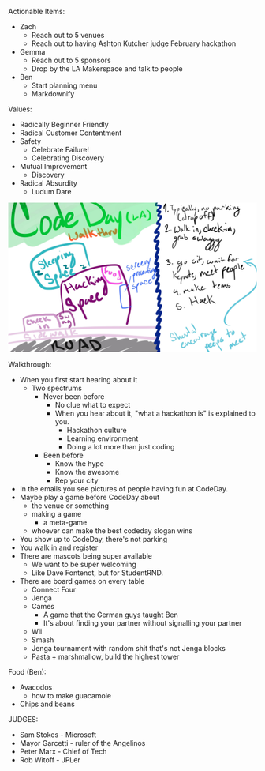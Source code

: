 Actionable Items:
- Zach
	- Reach out to 5 venues
	- Reach out to having Ashton Kutcher judge February hackathon
- Gemma
	- Reach out to 5 sponsors
	- Drop by the LA Makerspace and talk to people
- Ben
	- Start planning menu
	- Markdownify

Values:
- Radically Beginner Friendly
- Radical Customer Contentment
- Safety
	- Celebrate Failure!
	- Celebrating Discovery
- Mutual Improvement
	- Discovery
- Radical Absurdity
	- Ludum Dare

![Walkthrough](assets/walkthrough.jpg)

Walkthrough:
- When you first start hearing about it
	- Two spectrums
		- Never been before
			- No clue what to expect
			- When you hear about it, "what a hackathon is" is explained to you.
				- Hackathon culture
				- Learning environment
				- Doing a lot more than just coding
		- Been before
			- Know the hype
			- Know the awesome
			- Rep your city
- In the emails you see pictures of people having fun at CodeDay.
- Maybe play a game before CodeDay about
	- the venue or something
	- making a game
		- a meta-game
	- whoever can make the best codeday slogan wins
- You show up to CodeDay, there's not parking
- You walk in and register
- There are mascots being super available
	- We want to be super welcoming
	- Like Dave Fontenot, but for StudentRND.
- There are board games on every table
	- Connect Four
	- Jenga
	- Cames
		- A game that the German guys taught Ben
		- It's about finding your partner without signalling your partner
	- Wii
	- Smash
	- Jenga tournament with random shit that's not Jenga blocks
	- Pasta + marshmallow, build the highest tower

Food (Ben):
- Avacodos
	- how to make guacamole
- Chips and beans

JUDGES:
- Sam Stokes - Microsoft
- Mayor Garcetti - ruler of the Angelinos
- Peter Marx - Chief of Tech
- Rob Witoff - JPLer

